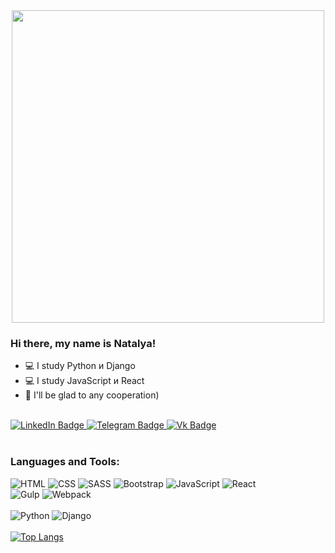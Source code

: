 
<div id="header" align="center">
  <img src="https://media.giphy.com/media/hpXdHPfFI5wTABdDx9/giphy.gif" width="500"/>
</div>

### Hi there, my name is Natalya!  
<!-- - :high_brightness:    -->
- :computer: I study Python и Django
- :computer: I study JavaScript и React  
- :wave: I'll be glad to any cooperation)
<br>

<div id="badges">
  <a href="my-linkedin-URL">
    <img src="https://img.shields.io/badge/LinkedIn-blue?style=for-the-badge&logo=linkedin&logoColor=white" alt="LinkedIn Badge"/>
  </a>
  <a href="https://t.me/Nata_lya_n">
    <img src="https://img.shields.io/badge/Telegram-blue?style=for-the-badge&logo=telegram&logoColor=blue" alt="Telegram Badge"/>
  </a>
  <a href="https://vk.com/id737577207">
    <img src="https://img.shields.io/badge/Vkontakte-blue?&style=for-the-badge&logo=vkontakte&logoColor=blue" alt="Vk Badge"/>
  </a>
</div>
<br>
<img src="https://komarev.com/ghpvc/?username=Dv-nn&style=flat&color=blueviolet" alt=""/>


### Languages and Tools:  
![HTML](https://img.shields.io/badge/-HTML-1F2466?style=for-the-badge&logo=html5&logoColor=E74C3C)
![CSS](https://img.shields.io/badge/-CSS-1F2466?style=for-the-badge&logo=css3&logoColor=3498DB)
![SASS](https://img.shields.io/badge/-SASS-1F2466?style=for-the-badge&logo=sass&logoColor=A569BD)
![Bootstrap](https://img.shields.io/badge/-Bootstrap-1F2466?style=for-the-badge&logo=bootstrap&logoColor=7531F9)
![JavaScript](https://img.shields.io/badge/-JavaScript-1F2466?style=for-the-badge&logo=javascript&logoColor=F39C12 )
![React](https://img.shields.io/badge/-React-1F2466?style=for-the-badge&logo=react&logoColor=00d8ff)
<br>
![Gulp](https://img.shields.io/badge/-Gulp-1F2466?style=for-the-badge&logo=gulp&logoColor=C0392B)
![Webpack](https://img.shields.io/badge/-Webpack-1F2466?style=for-the-badge&logo=webpack&logoColor=8FD6FB)
<br>
<br>
![Python](https://img.shields.io/badge/-Python-1F2466?style=for-the-badge&logo=python&logoColor=FED548)
![Django](https://img.shields.io/badge/-Django-1F2466?style=for-the-badge&logo=django&logoColor=166D4B)
<br>
<br>
[![Top Langs](https://github-readme-stats.vercel.app/api/top-langs/?username=Dv-nn&layout=compact&theme=algolia)](https://github.com/anuraghazra/github-readme-stats)
